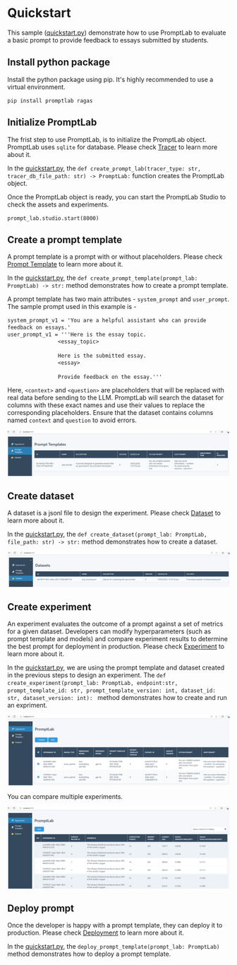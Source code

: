 # Quickstart

This sample ([quickstart.py](quickstart.py)) demonstrate how to use PromptLab to evaluate a basic prompt to provide feedback to essays submitted by students. 

## Install python package

Install the python package using pip. It's highly recommended to use a virtual environment. 

    pip install promptlab ragas

## Initialize PromptLab 

The frist step to use PromptLab, is to initialize the PromptLab object. PromptLab uses `sqlite` for database. Please check [Tracer](../../docs/README.md#tracer) to learn more about it.

In the [quickstart.py](quickstart.py), the `def create_prompt_lab(tracer_type: str, tracer_db_file_path: str) -> PromptLab:` function creates the PromptLab object.

Once the PromptLab object is ready, you can start the PromptLab Studio to check the assets and experiments.

    prompt_lab.studio.start(8000)

## Create a prompt template

A prompt template is a prompt with or without placeholders. Please check [Prompt Template](../../docs/README.md#prompt-template) to learn more about it.

In the [quickstart.py](quickstart.py), the `def create_prompt_template(prompt_lab: PromptLab) -> str:` method demonstrates how to create a prompt template.

A  prompt template has two main attributes - `system_prompt` and `user_prompt`. The sample prompt used in this example is -

    system_prompt_v1 = 'You are a helpful assistant who can provide feedback on essays.'
    user_prompt_v1 = '''Here is the essay topic. 
                    <essay_topic>

                    Here is the submitted essay.
                    <essay>
                    
                    Provide feedback on the essay.'''

Here, `<context>` and `<question>` are placeholders that will be replaced with real data before sending to the LLM. PromptLab will search the dataset for columns with these exact names and use their values to replace the corresponding placeholders. Ensure that the dataset contains columns named `context` and `question` to avoid errors.

![PromptLab Studio](../../img/studio-pt.png)

## Create dataset

A dataset is a jsonl file to design the experiment. Please check [Dataset](../../docs/README.md#dataset) to learn more about it.

In the [quickstart.py](quickstart.py), the `def create_dataset(prompt_lab: PromptLab, file_path: str) -> str:` method demonstrates how to create a dataset.

![PromptLab Studio](../../img/studio-ds.png)

## Create experiment

An experiment evaluates the outcome of a prompt against a set of metrics for a given dataset. Developers can modify hyperparameters (such as prompt template and models) and compare experiment results to determine the best prompt for deployment in production. Please check [Experiment](../../docs/README.md#experiment) to learn more about it.

In the [quickstart.py](quickstart.py), we are using the prompt template and dataset created in the previous steps to design an experiment. The `def create_experiment(prompt_lab: PromptLab, endpoint:str, prompt_template_id: str, prompt_template_version: int, dataset_id: str, dataset_version: int):
` method demonstrates how to create and run an expriment.

![PromptLab Studio](../../img/studio-home.png)

You can compare multiple experiments.

![PromptLab Studio](../../img/studio-exp-compare.png)

## Deploy prompt

Once the developer is happy with a prompt template, they can deploy it to production. Please check [Deployment](../../docs/README.md#deployment) to learn more about it. 

In the [quickstart.py](quickstart.py), the `deploy_prompt_template(prompt_lab: PromptLab)` method demonstrates how to deploy a prompt template.